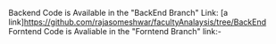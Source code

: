 Backend Code is Available in the "BackEnd Branch"
Link: [a link]https://github.com/rajasomeshwar/facultyAnalaysis/tree/BackEnd
Forntend Code is Avaliable in the "Forntend Branch"
link:-
